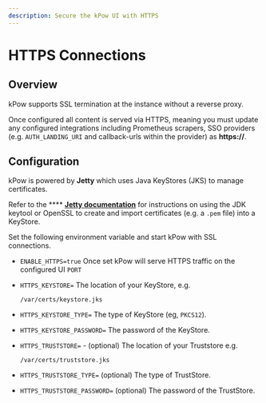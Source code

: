 ```yaml
---
description: Secure the kPow UI with HTTPS
---
```


# HTTPS Connections

## Overview

kPow supports SSL termination at the instance without a reverse proxy.

Once configured all content is served via HTTPS, meaning you must update any configured integrations including Prometheus scrapers, SSO providers (e.g. `AUTH_LANDING_URI` and callback-urls within the provider) as **https://**.

## Configuration

kPow is powered by **Jetty** which uses Java KeyStores (JKS) to manage certificates.

Refer to the **** [**Jetty documentation**](https://www.eclipse.org/jetty/documentation/jetty-10/operations-guide/index.html#og-keystore) for instructions on using the JDK keytool or OpenSSL to create and import certificates (e.g. a `.pem` file) into a KeyStore.

Set the following environment variable and start kPow with SSL connections.

* `ENABLE_HTTPS=true` Once set kPow will serve HTTPS traffic on the configured UI `PORT`
*   `HTTPS_KEYSTORE=` The location of your KeyStore, e.g.

    ```
    /var/certs/keystore.jks
    ```
* `HTTPS_KEYSTORE_TYPE=` The type of KeyStore (eg, `PKCS12`).
* `HTTPS_KEYSTORE_PASSWORD=` The password of the KeyStore.
*   `HTTPS_TRUSTSTORE=` - (optional) The location of your Truststore e.g.

    ```
    /var/certs/truststore.jks
    ```
* `HTTPS_TRUSTSTORE_TYPE=` (optional) The type of TrustStore.
* `HTTPS_TRUSTSTORE_PASSWORD=` (optional) The password of the TrustStore.
